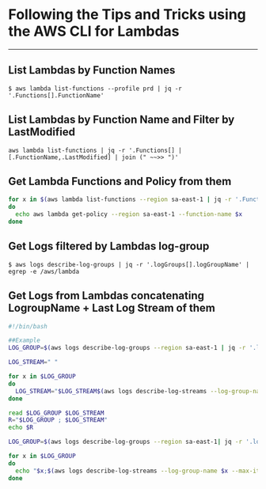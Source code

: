 # Following the Tips and Tricks using the AWS CLI for Lambdas
---

## List Lambdas by Function Names

`$ aws lambda list-functions --profile prd | jq -r '.Functions[].FunctionName'`

## List Lambdas by Function Name and Filter by LastModified

`aws lambda list-functions | jq -r '.Functions[] | [.FunctionName,.LastModified] | join (" ~~>> ")'`

## Get Lambda Functions and Policy from them

```sh
for x in $(aws lambda list-functions --region sa-east-1 | jq -r '.Functions[].FunctionName')
do
  echo aws lambda get-policy --region sa-east-1 --function-name $x
done
```

## Get Logs filtered by Lambdas log-group

`$ aws logs describe-log-groups | jq -r '.logGroups[].logGroupName' | egrep -e /aws/lambda`

## Get Logs from Lambdas concatenating LogroupName + Last Log Stream of them

```sh
#!/bin/bash

##Example
LOG_GROUP=$(aws logs describe-log-groups --region sa-east-1 | jq -r '.logGroups[].logGroupName' | egrep -e /aws/lambda | sort)

LOG_STREAM=" "

for x in $LOG_GROUP 
do
  LOG_STREAM="$LOG_STREAM$(aws logs describe-log-streams --log-group-name $x --max-items 1 --order-by LastEventTime --descending | jq -r '.logStreams[].logStreamName')"
done

read $LOG_GROUP $LOG_STREAM
R="$LOG_GROUP ; $LOG_STREAM"
echo $R

LOG_GROUP=$(aws logs describe-log-groups --region sa-east-1| jq -r '.logGroups[].logGroupName' | egrep -e /aws/lambda | sort)

for x in $LOG_GROUP 
do
  echo "$x;$(aws logs describe-log-streams --log-group-name $x --max-items 1 --order-by LastEventTime --descending | jq -r '.logStreams[].logStreamName')"
done
```
